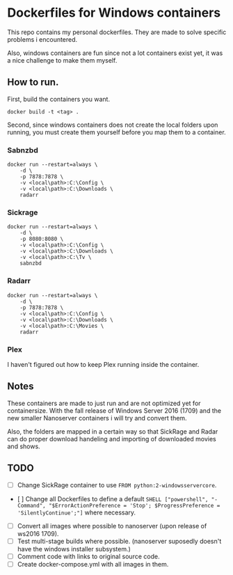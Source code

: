 # Dockerfiles for Windows containers

This repo contains my personal dockerfiles. They are made to solve specific problems i encountered.

Also, windows containers are fun since not a lot containers exist yet, it was a nice challenge to make them myself.

## How to run.

First, build the containers you want.

    docker build -t <tag> .

Second, since windows containers does not create the local folders upon running, you must create them yourself before you map them to a container.

### Sabnzbd

    docker run --restart=always \
        -d \
        -p 7878:7878 \
        -v <local\path>:C:\Config \
        -v <local\path>:C:\Downloads \
        radarr

### Sickrage

    docker run --restart=always \
        -d \
        -p 8080:8080 \
        -v <local\path>:C:\Config \
        -v <local\path>:C:\Downloads \
        -v <local\path>:C:\Tv \
        sabnzbd

### Radarr

    docker run --restart=always \
        -d \
        -p 7878:7878 \
        -v <local\path>:C:\Config \
        -v <local\path>:C:\Downloads \
        -v <local\path>:C:\Movies \
        radarr

### Plex

I haven't figured out how to keep Plex running inside the container.

## Notes

These containers are made to just run and are not optimized yet for containersize. With the fall release of Windows Server 2016 (1709) and the new smaller Nanoserver containers i will try and convert them.

Also, the folders are mapped in a certain way so that SickRage and Radar can do proper download handeling and importing of downloaded movies and shows.

## TODO

- [ ] Change SickRage container to use `FROM python:2-windowsservercore`.
- [ ] Change all Dockerfiles to define a default `SHELL ["powershell", "-Command", "$ErrorActionPreference = 'Stop'; $ProgressPreference = 'SilentlyContinue';"]` where necessary.
- [ ] Convert all images where possible to nanoserver (upon release of ws2016 1709).
- [ ] Test multi-stage builds where possible. (nanoserver suposedly doesn't have the windows installer subsystem.)
- [ ] Comment code with links to original source code.
- [ ] Create docker-compose.yml with all images in them.
